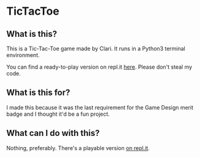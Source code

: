 # TicTacToe

## What is this?
This is a Tic-Tac-Toe game made by Clari.
It runs in a Python3 terminal environment.

You can find a ready-to-play version on repl.it [here](https://replit.com/@clari7744/TicTacToepy?v=1).
Please don't steal my code.

## What is this for?
I made this because it was the last requirement for the Game Design merit badge and I thought it'd be a fun project. 

## What can I do with this?
Nothing, preferably.
There's a playable version [on repl.it](https://replit.com/@clari7744/TicTacToe?v=1).
